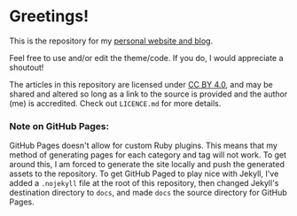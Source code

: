 # Greetings!

This is the repository for my [personal website and blog](https://crafttheory.blog).

Feel free to use and/or edit the theme/code. If you do, I would appreciate a shoutout!

The articles in this repository are licensed under [CC BY 4.0](https://creativecommons.org/licenses/by/4.0/), and may be shared and altered so long as a link to the source is provided and the author (me) is accredited. Check out `LICENCE.md` for more details.

### Note on GitHub Pages:
GitHub Pages doesn't allow for custom Ruby plugins. This means that my method of generating pages for each category and tag will not work. To get around this, I am forced to generate the site locally and push the generated assets to the repository. To get GitHub Paged to play nice with Jekyll, I've added a `.nojekyll` file at the root of this repository, then changed Jekyll's destination directory to `docs`, and made `docs` the source directory for GitHub Pages.
